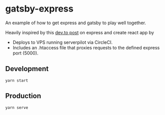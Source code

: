 # gatsby-express

An example of how to get express and gatsby to play well together.

Heavily inspired by this [dev.to post](https://dev.to/nburgess/creating-a-react-app-with-react-router-and-an-express-backend-33l3) on express and create react app by

- Deploys to VPS running serverpilot via CircleCI.
- Includes an .htaccess file that proxies requests to the defined express port (5000).

## Development

`yarn start`

## Production

`yarn serve`
